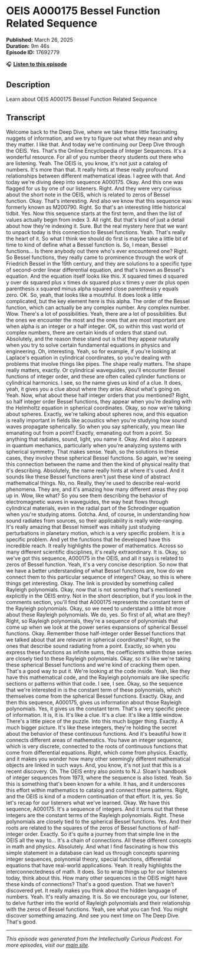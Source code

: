 # OEIS A000175  Bessel Function Related Sequence

**Published:** March 26, 2025  
**Duration:** 9m 46s  
**Episode ID:** 17692779

🎧 **[Listen to this episode](https://intellectuallycurious.buzzsprout.com/2529712/episodes/17692779-oeis-a000175--bessel-function-related-sequence)**

## Description

Learn about OEIS A000175  Bessel Function Related Sequence

## Transcript

Welcome back to the Deep Dive, where we take these little fascinating nuggets of information, and we try to figure out what they mean and why they matter. I like that. And today we're continuing our Deep Dive through the OEIS. Yes. That's the Online Encyclopedia of Integer Sequences. It's a wonderful resource. For all of you number theory students out there who are listening. Yeah. The OEIS is, you know, it's not just a catalog of numbers. It's more than that. It really hints at these really profound relationships between different mathematical ideas. I agree with that. And today we're diving deep into sequence A000175. Okay. And this one was flagged for us by one of our listeners. Right. And they were very curious about the short note in the OEIS, which is related to zeros of Bessel function. Okay. That's interesting. And also we know that this sequence was formerly known as M200790. Right. So that's an interesting little historical tidbit. Yes. Now this sequence starts at the first term, and then the list of values actually begin from index 3. All right. But that's kind of just a detail about how they're indexing it. Sure. But the real mystery here that we want to unpack today is this connection to Bessel functions. Yeah. That's really the heart of it. So what I think we should do first is maybe take a little bit of time to kind of define what a Bessel function is. So, I mean, Bessel functions... Is there anybody out there who's ever encountered one? Right. So Bessel functions, they really came to prominence through the work of Friedrich Bessel in the 19th century, and they are solutions to a specific type of second-order linear differential equation, and that's known as Bessel's equation. And the equation itself looks like this. X squared times d squared y over dx squared plus x times dx squared plus x times y over dx plus open parenthesis x squared minus alpha squared close parenthesis y equals zero. OK. So, yeah, that looks like a mouthful. It does look a little complicated, but the key element here is this alpha. The order of the Bessel function, which can actually be any complex number. Any complex number. Wow. There's a lot of possibilities. Yeah, there are a lot of possibilities. But the ones we encounter the most and the ones that are most important are when alpha is an integer or a half integer. OK, so within this vast world of complex numbers, there are certain kinds of orders that stand out. Absolutely, and the reason these stand out is that they appear naturally when you try to solve certain fundamental equations in physics and engineering. Oh, interesting. Yeah, so for example, if you're looking at Laplace's equation in cylindrical coordinates, so you're dealing with problems that involve things like pipes. The shape really matters. The shape really matters, exactly. Or cylindrical waveguides, you'll encounter Bessel functions of integer order, and these are often called cylinder functions or cylindrical harmonics. I see, so the name gives us kind of a clue. It does, yeah, it gives you a clue about where they arise. About what's going on. Yeah. Now, what about these half integer orders that you mentioned? Right, so half integer order Bessel functions, they appear when you're dealing with the Helmholtz equation in spherical coordinates. Okay, so now we're talking about spheres. Exactly, we're talking about spheres now, and this equation is really important in fields like acoustics when you're studying how sound waves propagate spherically. So when you say spherically, you mean like emanating out from a point? Exactly, emanating out from a point. So anything that radiates, sound, light, you name it. Okay. And also it appears in quantum mechanics, particularly when you're analyzing systems with spherical symmetry. That makes sense. Yeah, so the solutions in these cases, they involve these spherical Bessel functions. So again, we're seeing this connection between the name and then the kind of physical reality that it's describing. Absolutely, the name really hints at where it's used. And it sounds like these Bessel functions aren't just these kind of abstract mathematical things. No, no. Really, they're used to describe real-world phenomena. They are, and it's amazing how many different areas they pop up in. Wow, like what? So you see them describing the behavior of electromagnetic waves in waveguides, the way heat flows through cylindrical materials, even in the radial part of the Schrodinger equation when you're studying atoms. Gotcha. And, of course, in understanding how sound radiates from sources, so their applicability is really wide-ranging. It's really amazing that Bessel himself was initially just studying perturbations in planetary motion, which is a very specific problem. It is a specific problem. And yet the functions that he developed have this incredible reach. It really highlights the power of mathematics. Across so many different scientific disciplines, it's really extraordinary. It is. Okay, so we've got this sequence, A000175 in the OEIS, and all it says is related to zeros of Bessel function. Yeah, it's a very concise description. So now that we have a better understanding of what Bessel functions are, how do we connect them to this particular sequence of integers? Okay, so this is where things get interesting. Okay. The link is provided by something called Rayleigh polynomials. Okay, now that is not something that's mentioned explicitly in the OEIS entry. Not in the short description, but if you look in the comments section, you'll find that A000175 represents the constant term of the Rayleigh polynomials. Okay, so we need to understand a little bit more about these Rayleigh polynomials. We do, yes. So first of all, what are they? Right, so Rayleigh polynomials, they're a sequence of polynomials that come up when we look at the power series expansions of spherical Bessel functions. Okay. Remember those half-integer order Bessel functions that we talked about that are relevant in spherical coordinates? Right, so the ones that describe sound radiating from a point. Exactly, so when you express these functions as infinite sums, the coefficients within those series are closely tied to these Rayleigh polynomials. Okay, so it's like we're taking these spherical Bessel functions and we're kind of cracking them open. That's a good way to put it. We're looking at the code inside. Yeah, like they have this mathematical code, and the Rayleigh polynomials are like specific sections or patterns within that code. I see, I see. Okay, so the sequence that we're interested in is the constant term of these polynomials, which themselves come from the spherical Bessel functions. Exactly. Okay, and then this sequence, A000175, gives us information about those Rayleigh polynomials. Yes, it gives us the constant term. That's a very specific piece of information. It is, it is. It's like a clue. It's a clue. It's like a little window. There's a little piece of the puzzle. Into this much bigger thing. Exactly. A much bigger picture. It's like these integers, they're holding the secret about the behavior of these continuous functions. And it's beautiful how it connects different areas of mathematics. You have an integer sequence, which is very discrete, connected to the roots of continuous functions that come from differential equations. Right, which come from physics. Exactly, and it makes you wonder how many other seemingly different mathematical objects are linked in such ways. And, you know, it's not just that this is a recent discovery. Oh. The OEIS entry also points to N.J. Sloan's handbook of integer sequences from 1973, where the sequence is also listed. Yeah. So this is something that's been known for a while. It has, and it underscores this effort within mathematics to catalog and connect these patterns. Right, and the OEIS is kind of a modern continuation of that effort. It is, yes. So let's recap for our listeners what we've learned. Okay. We have this sequence, A000175. It's a sequence of integers. And it turns out that these integers are the constant terms of the Rayleigh polynomials. Right. These polynomials are closely tied to the spherical Bessel functions. Yes. And their roots are related to the squares of the zeros of Bessel functions of half-integer order. Exactly. So it's quite a journey from that simple line in the OEIS all the way to... It's a chain of connections. All these different concepts in math and physics. Absolutely. And what I find fascinating is how this simple statement in a database can lead us through concepts spanning integer sequences, polynomial theory, special functions, differential equations that have real-world applications. Yeah. It really highlights the interconnectedness of math. It does. So to wrap things up for our listeners today, think about this. How many other sequences in the OEIS might have these kinds of connections? That's a good question. That we haven't discovered yet. It really makes you think about the hidden language of numbers. Yeah. It's really amazing. It is. So we encourage you, our listener, to delve further into the world of Rayleigh polynomials and their relationship with the zeros of Bessel functions. Yeah, see what you can find. You might discover something amazing. And see you next time on The Deep Dive. That's good.

---
*This episode was generated from the Intellectually Curious Podcast. For more episodes, visit our [main site](https://intellectuallycurious.buzzsprout.com).*
